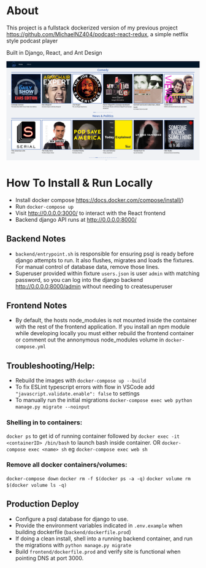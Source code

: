 # About
This project is a fullstack dockerized version of my previous project https://github.com/MichaelNZ404/podcast-react-redux, a simple netflix style podcast player 

Built in Django, React, and Ant Design

![homepage](readme.png "Homepage")

# How To Install & Run Locally
- Install docker compose https://docs.docker.com/compose/install/)
- Run `docker-compose up`
- Visit http://0.0.0.0:3000/ to interact with the React frontend
- Backend django API runs at http://0.0.0.0:8000/

## Backend Notes
- `backend/entrypoint.sh` is responsible for ensuring psql is ready before django attempts to run. It also flushes, migrates and loads the fixtures. For manual control of database data, remove those lines. 
- Superuser provided within fixture `users.json` is user `admin` with matching password, so you can log into the django backend http://0.0.0.0:8000/admin without needing to createsuperuser

## Frontend Notes
- By default, the hosts node_modules is not mounted inside the container with the rest of the frontend application. If you install an npm module while developing locally you must either rebuild the frontend container or comment out the annonymous node_modules volume in `docker-compose.yml`

## Troubleshooting/Help:
- Rebuild the images with `docker-compose up --build`
- To fix ESLint typescript errors with flow in VSCode add `"javascript.validate.enable": false` to settings
- To manually run the initial migrations `docker-compose exec web python manage.py migrate --noinput`

### Shelling in to containers:
`docker ps` to get id of running container followed by `docker exec -it <containerID> /bin/bash` to launch bash inside container. 
OR
`docker-compose exec <name> sh` eg `docker-compose exec web sh`

### Remove all docker containers/volumes:
`docker-compose down` 
`docker rm -f $(docker ps -a -q)`
`docker volume rm $(docker volume ls -q)`

## Production Deploy
- Configure a psql database for django to use.
- Provide the environment variables indicated in `.env.example` when building dockerfile (`backend/dockerfile.prod`)
- If doing a clean install, shell into a running backend container, and run the migrations with `python manage.py migrate`
- Build `frontend/dockerfile.prod` and verify site is functional when pointing DNS at port 3000. 
